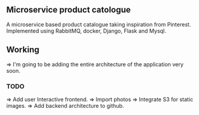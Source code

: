 ## Microservice product catologue

A microservice based product catalogue taking inspiration from Pinterest. Implemented using RabbitMQ, docker, Django, Flask and Mysql.

## Working
=> I'm going to be adding the entire architecture of the application very soon.

### TODO
=> Add user Interactive frontend.
=> Import photos
=> Integrate S3 for static images.
=> Add backend architecture to github.
